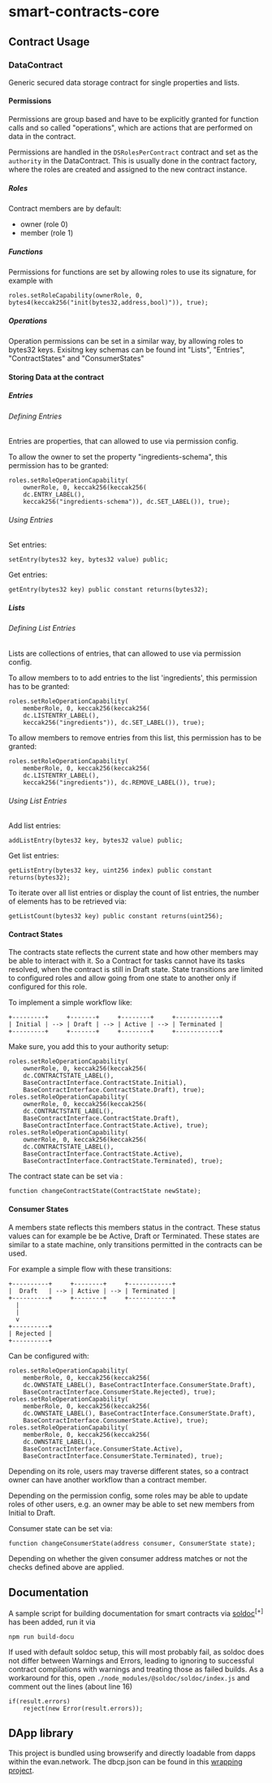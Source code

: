 # smart-contracts-core
## Contract Usage
### DataContract
Generic secured data storage contract for single properties and lists.


#### Permissions
Permissions are group based and have to be explicitly granted for function calls and so called "operations", which are actions that are performed on data in the contract.

Permissions are handled in the `DSRolesPerContract` contract and set as the `authority` in the DataContract. This is usually done in the contract factory, where the roles are created and assigned to the new contract instance.


##### Roles
Contract members are by default:

- owner (role 0)
- member (role 1)


##### Functions
Permissions for functions are set by allowing roles to use its signature, for example with

```
roles.setRoleCapability(ownerRole, 0, bytes4(keccak256("init(bytes32,address,bool)")), true);
```


##### Operations
Operation permissions can be set in a similar way, by allowing roles to bytes32 keys. Exisitng key schemas can be found int "Lists", "Entries", "ContractStates" and "ConsumerStates"


#### Storing Data at the contract
##### Entries
###### Defining Entries
Entries are properties, that can allowed to use via permission config.

To allow the owner to set the property "ingredients-schema", this permission has to be granted:

```
roles.setRoleOperationCapability(
    ownerRole, 0, keccak256(keccak256(
    dc.ENTRY_LABEL(),
    keccak256("ingredients-schema")), dc.SET_LABEL()), true);
```

###### Using Entries
Set entries:
```
setEntry(bytes32 key, bytes32 value) public;
```

Get entries:
```
getEntry(bytes32 key) public constant returns(bytes32);
```


##### Lists
###### Defining List Entries
Lists are collections of entries, that can allowed to use via permission config.

To allow members to to add entries to the list 'ingredients', this permission has to be granted:

```
roles.setRoleOperationCapability(
    memberRole, 0, keccak256(keccak256(
    dc.LISTENTRY_LABEL(),
    keccak256("ingredients")), dc.SET_LABEL()), true);
```

To allow members to remove entries from this list, this permission has to be granted:

```
roles.setRoleOperationCapability(
    memberRole, 0, keccak256(keccak256(
    dc.LISTENTRY_LABEL(),
    keccak256("ingredients")), dc.REMOVE_LABEL()), true);
```


###### Using List Entries
Add list entries:
```
addListEntry(bytes32 key, bytes32 value) public;
```

Get list entries:
```
getListEntry(bytes32 key, uint256 index) public constant returns(bytes32);
```

To iterate over all list entries or display the count of list entries,
the number of elements has to be retrieved via:
```
getListCount(bytes32 key) public constant returns(uint256);
```


#### Contract States
The contracts state reflects the current state and how other members may be able to interact with it. So a Contract for tasks cannot have its tasks resolved, when the contract is still in Draft state. State transitions are limited to configured roles and allow going from one state to another only if configured for this role.

To implement a simple workflow like:
```
+---------+     +-------+     +--------+     +------------+
| Initial | --> | Draft | --> | Active | --> | Terminated |
+---------+     +-------+     +--------+     +------------+
```

Make sure, you add this to your authority setup:
```solidity
roles.setRoleOperationCapability(
    ownerRole, 0, keccak256(keccak256(
    dc.CONTRACTSTATE_LABEL(),
    BaseContractInterface.ContractState.Initial),
    BaseContractInterface.ContractState.Draft), true);
roles.setRoleOperationCapability(
    ownerRole, 0, keccak256(keccak256(
    dc.CONTRACTSTATE_LABEL(),
    BaseContractInterface.ContractState.Draft),
    BaseContractInterface.ContractState.Active), true);
roles.setRoleOperationCapability(
    ownerRole, 0, keccak256(keccak256(
    dc.CONTRACTSTATE_LABEL(),
    BaseContractInterface.ContractState.Active),
    BaseContractInterface.ContractState.Terminated), true);
```

The contract state can be set via :
```solidity
function changeContractState(ContractState newState);
```


#### Consumer States
A members state reflects this members status in the contract. These status values can for example be be Active, Draft or Terminated. These states are similar to a state machine, only transitions permitted in the contracts can be used.

For example a simple flow with these transitions:
```
+----------+     +--------+     +------------+
|  Draft   | --> | Active | --> | Terminated |
+----------+     +--------+     +------------+
  |
  |
  v
+----------+
| Rejected |
+----------+
```

Can be configured with:
```solidity
roles.setRoleOperationCapability(
    memberRole, 0, keccak256(keccak256(
    dc.OWNSTATE_LABEL(), BaseContractInterface.ConsumerState.Draft),
    BaseContractInterface.ConsumerState.Rejected), true);
roles.setRoleOperationCapability(
    memberRole, 0, keccak256(keccak256(
    dc.OWNSTATE_LABEL(), BaseContractInterface.ConsumerState.Draft),
    BaseContractInterface.ConsumerState.Active), true);
roles.setRoleOperationCapability(
    memberRole, 0, keccak256(keccak256(
    dc.OWNSTATE_LABEL(),
    BaseContractInterface.ConsumerState.Active),
    BaseContractInterface.ConsumerState.Terminated), true);
```

Depending on its role, users may traverse different states, so a contract owner can have another workflow than a contract member.

Depending on the permission config, some roles may be able to update roles of other users, e.g. an owner may be able to set new members from Initial to Draft.

Consumer state can be set via:
```solidity
function changeConsumerState(address consumer, ConsumerState state);
```

Depending on whether the given consumer address matches or not the checks defined above are applied.


## Documentation
A sample script for building documentation for smart contracts via [soldoc](https://github.com/dev-matan-tsuberi/soldoc)<sup>[+]</sup> has been added, run it via

```
npm run build-docu
```

If used with default soldoc setup, this will most probably fail, as soldoc does not differ between Warnings and Errors, leading to ignoring to successful contract compilations with warnings and treating those as failed builds. As a workaround for this, open `./node_modules/@soldoc/soldoc/index.js` and comment out the lines (about line 16)

```
if(result.errors)
    reject(new Error(result.errors));
```


## DApp library
This project is bundled using browserify and directly loadable from dapps within the evan.network. The dbcp.json can be found in this [wrapping project](https://github.com/evannetwork/ui-core/tree/master/dapps/smartcontracts). 